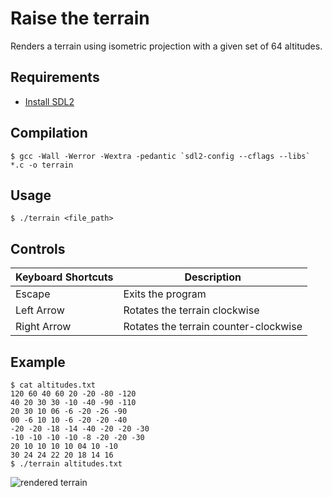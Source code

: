 # Raise the terrain
Renders a terrain using isometric projection with a given set of 64 altitudes.

## Requirements
* [Install SDL2](https://wiki.libsdl.org/Installation)

## Compilation
```$ gcc -Wall -Werror -Wextra -pedantic `sdl2-config --cflags --libs` *.c -o terrain```

## Usage
`$ ./terrain <file_path>`

## Controls
| Keyboard Shortcuts	| Description |
| --------------------- | ----------- |
| Escape		| Exits the program |
| Left Arrow		| Rotates the terrain clockwise |
| Right Arrow		| Rotates the terrain counter-clockwise |

## Example
```
$ cat altitudes.txt
120 60 40 60 20 -20 -80 -120
40 20 30 30 -10 -40 -90 -110
20 30 10 06 -6 -20 -26 -90
00 -6 10 10 -6 -20 -20 -40
-20 -20 -18 -14 -40 -20 -20 -30
-10 -10 -10 -10 -8 -20 -20 -30
20 10 10 10 10 04 10 -10
30 24 24 22 20 18 14 16
$ ./terrain altitudes.txt
```
![rendered terrain](https://i.imgur.com/s3gLh39.png)
